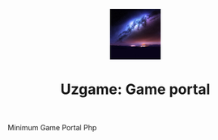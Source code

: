 <p align="center">
    <a href="http://jtscorp.000webhostapp.com/game" target="_blank">
        <img src="https://github.com/jtscorpjaxon/Uz_game/blob/master/uploads/7.jpg" height="100px">
    </a>
    <h1 align="center">Uzgame: Game portal</h1>
    <br>
</p>
Minimum Game Portal Php

